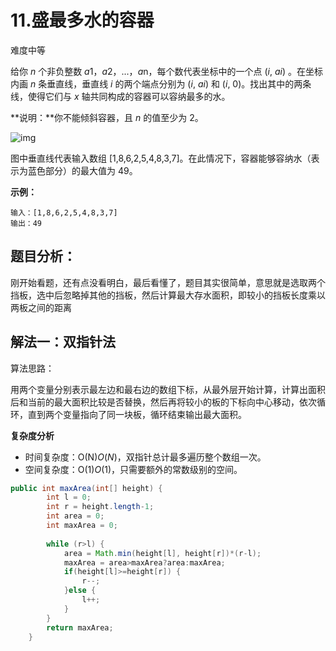 # 11.盛最多水的容器

难度中等

给你 *n* 个非负整数 *a*1，*a*2，...，*a*n，每个数代表坐标中的一个点 (*i*, *ai*) 。在坐标内画 *n* 条垂直线，垂直线 *i* 的两个端点分别为 (*i*, *ai*) 和 (*i*, 0)。找出其中的两条线，使得它们与 *x* 轴共同构成的容器可以容纳最多的水。

**说明：**你不能倾斜容器，且 *n* 的值至少为 2。

 

![img](https://aliyun-lc-upload.oss-cn-hangzhou.aliyuncs.com/aliyun-lc-upload/uploads/2018/07/25/question_11.jpg)

图中垂直线代表输入数组 [1,8,6,2,5,4,8,3,7]。在此情况下，容器能够容纳水（表示为蓝色部分）的最大值为 49。

 

**示例：**

```
输入：[1,8,6,2,5,4,8,3,7]
输出：49
```

## 题目分析：

刚开始看题，还有点没看明白，最后看懂了，题目其实很简单，意思就是选取两个挡板，选中后忽略掉其他的挡板，然后计算最大存水面积，即较小的挡板长度乘以两板之间的距离

## 解法一：双指针法

算法思路：

用两个变量分别表示最左边和最右边的数组下标，从最外层开始计算，计算出面积后和当前的最大面积比较是否替换，然后再将较小的板的下标向中心移动，依次循环，直到两个变量指向了同一块板，循环结束输出最大面积。

**复杂度分析**

- 时间复杂度：O(N)*O*(*N*)，双指针总计最多遍历整个数组一次。
- 空间复杂度：O(1)*O*(1)，只需要额外的常数级别的空间。

```java
public int maxArea(int[] height) {
		int l = 0;
		int r = height.length-1;
		int area = 0;
		int maxArea = 0;
		
		while (r>l) {
			area = Math.min(height[l], height[r])*(r-l);
			maxArea = area>maxArea?area:maxArea;
			if(height[l]>=height[r]) {
				r--;
			}else {
				l++;
			}	
		}
		return maxArea;
	}
```